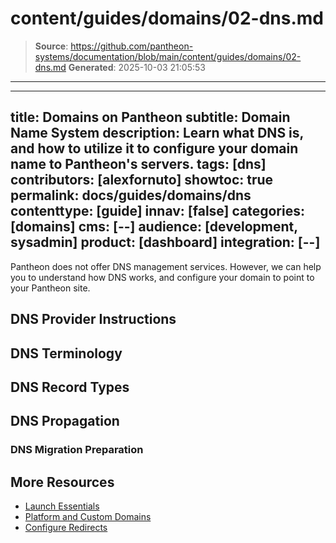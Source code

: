 # content/guides/domains/02-dns.md

> **Source**: https://github.com/pantheon-systems/documentation/blob/main/content/guides/domains/02-dns.md
> **Generated**: 2025-10-03 21:05:53

---

---
title: Domains on Pantheon
subtitle: Domain Name System
description: Learn what DNS is, and how to utilize it to configure your domain name to Pantheon's servers.
tags: [dns]
contributors: [alexfornuto]
showtoc: true
permalink: docs/guides/domains/dns
contenttype: [guide]
innav: [false]
categories: [domains]
cms: [--]
audience: [development, sysadmin]
product: [dashboard]
integration: [--]
---

Pantheon does not offer DNS management services. However, we can help you to understand how DNS works, and configure your domain to point to your Pantheon site.

## DNS Provider Instructions

<Accordion title="DNS Host-Specific Instructions" id="host-specific2" icon="info-sign">
<DNSProviderDocs />
</Accordion>

## DNS Terminology

<Partial file="dns-terms.md" />

## DNS Record Types


<Partial file="dns-record-types.md" />


## DNS Propagation

<Partial file="dns-propagation.md" />


### DNS Migration Preparation

<Partial file="dns-prep.md" />


## More Resources

- [Launch Essentials](/guides/launch)
- [Platform and Custom Domains](/guides/domains)
- [Configure Redirects](/guides/redirect)
